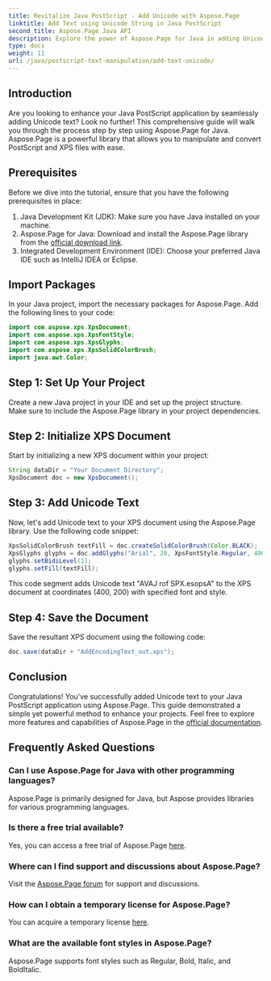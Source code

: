```yaml
---
title: Revitalize Java PostScript - Add Unicode with Aspose.Page
linktitle: Add Text using Unicode String in Java PostScript
second_title: Aspose.Page Java API
description: Explore the power of Aspose.Page for Java in adding Unicode text to your PostScript projects. Follow our step-by-step guide for seamless integration. Download now!
type: docs
weight: 11
url: /java/postscript-text-manipulation/add-text-unicode/
---
```

## Introduction
Are you looking to enhance your Java PostScript application by seamlessly adding Unicode text? Look no further! This comprehensive guide will walk you through the process step by step using Aspose.Page for Java. Aspose.Page is a powerful library that allows you to manipulate and convert PostScript and XPS files with ease.
## Prerequisites
Before we dive into the tutorial, ensure that you have the following prerequisites in place:
1. Java Development Kit (JDK): Make sure you have Java installed on your machine.
2. Aspose.Page for Java: Download and install the Aspose.Page library from the [official download link](https://releases.aspose.com/page/java/).
3. Integrated Development Environment (IDE): Choose your preferred Java IDE such as IntelliJ IDEA or Eclipse.
## Import Packages
In your Java project, import the necessary packages for Aspose.Page. Add the following lines to your code:
```java
import com.aspose.xps.XpsDocument;
import com.aspose.xps.XpsFontStyle;
import com.aspose.xps.XpsGlyphs;
import com.aspose.xps.XpsSolidColorBrush;
import java.awt.Color;
```
## Step 1: Set Up Your Project
Create a new Java project in your IDE and set up the project structure. Make sure to include the Aspose.Page library in your project dependencies.
## Step 2: Initialize XPS Document
Start by initializing a new XPS document within your project:
```java
String dataDir = "Your Document Directory";
XpsDocument doc = new XpsDocument();
```
## Step 3: Add Unicode Text
Now, let's add Unicode text to your XPS document using the Aspose.Page library. Use the following code snippet:
```java
XpsSolidColorBrush textFill = doc.createSolidColorBrush(Color.BLACK);
XpsGlyphs glyphs = doc.addGlyphs("Arial", 20, XpsFontStyle.Regular, 400f, 200f, "AVAJ rof SPX.esopsA");
glyphs.setBidiLevel(1);
glyphs.setFill(textFill);
```
This code segment adds Unicode text "AVAJ rof SPX.esopsA" to the XPS document at coordinates (400, 200) with specified font and style.
## Step 4: Save the Document
Save the resultant XPS document using the following code:
```java
doc.save(dataDir + "AddEncodingText_out.xps");
```
## Conclusion
Congratulations! You've successfully added Unicode text to your Java PostScript application using Aspose.Page. This guide demonstrated a simple yet powerful method to enhance your projects.
Feel free to explore more features and capabilities of Aspose.Page in the [official documentation](https://reference.aspose.com/page/java/).
## Frequently Asked Questions
### Can I use Aspose.Page for Java with other programming languages?
Aspose.Page is primarily designed for Java, but Aspose provides libraries for various programming languages.
### Is there a free trial available?
Yes, you can access a free trial of Aspose.Page [here](https://releases.aspose.com/).
### Where can I find support and discussions about Aspose.Page?
Visit the [Aspose.Page forum](https://forum.aspose.com/c/page/39) for support and discussions.
### How can I obtain a temporary license for Aspose.Page?
You can acquire a temporary license [here](https://purchase.aspose.com/temporary-license/).
### What are the available font styles in Aspose.Page?
Aspose.Page supports font styles such as Regular, Bold, Italic, and BoldItalic.
